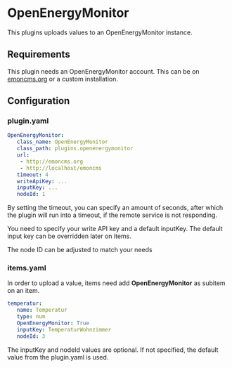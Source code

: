 # OpenEnergyMonitor

This plugins uploads values to an OpenEnergyMonitor instance.

## Requirements

This plugin needs an OpenEnergyMonitor account. This can be on [emoncms.org](http://emoncms.org/) or a custom installation.

## Configuration

### plugin.yaml

```yaml
OpenEnergyMonitor:
   class_name: OpenEnergyMonitor
   class_path: plugins.openenergymonitor
   url:
    - http://emoncms.org
    - http://localhost/emoncms
   timeout: 4
   writeApiKey: ...
   inputKey: ...
   nodeId: 1
```

By setting the timeout, you can specify an amount of seconds, after which the plugin will run into a timeout, if the remote service is not responding.

You need to specify your write API key and a default inputKey. The default input key can be overridden later on items.

The node ID can be adjusted to match your needs

### items.yaml

In order to upload a value, items need add **OpenEnergyMonitor** as subitem on an item.

```yaml
temperatur:
   name: Temperatur
   type: num
   OpenEnergyMonitor: True
   inputKey: TemperaturWohnzimmer
   nodeId: 3
```

The inputKey and nodeId values are optional. If not specified, the default value from the plugin.yaml is used.
